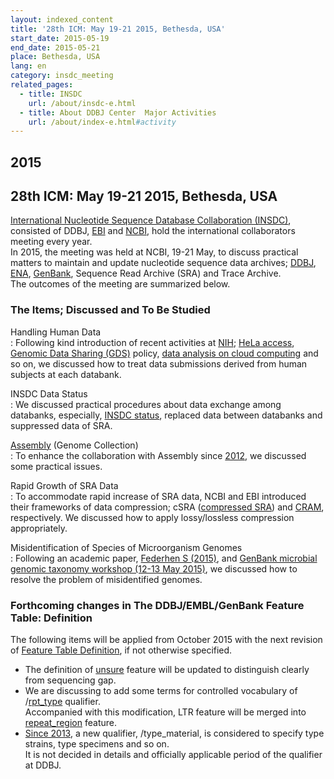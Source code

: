 ```yaml
---
layout: indexed_content
title: '28th ICM: May 19-21 2015, Bethesda, USA'
start_date: 2015-05-19
end_date: 2015-05-21
place: Bethesda, USA
lang: en
category: insdc_meeting
related_pages:
  - title: INSDC
    url: /about/insdc-e.html
  - title: About DDBJ Center  Major Activities
    url: /about/index-e.html#activity
---
```


## 2015 <a name="2015"></a>

## 28th ICM: May 19-21 2015, Bethesda, USA

[International Nucleotide Sequence Database Collaboration
(INSDC)](https://www.insdc.org/), consisted of DDBJ,
[EBI](https://www.ebi.ac.uk/) and [NCBI](https://www.ncbi.nlm.nih.gov/),
hold the international collaborators meeting every year.  
In 2015, the meeting was held at NCBI, 19-21 May, to discuss practical
matters to maintain and update nucleotide sequence data archives;
[DDBJ](/index-e.html), [ENA](https://www.ebi.ac.uk/ena/),
[GenBank](https://www.ncbi.nlm.nih.gov/genbank/index.html), 
Sequence Read Archive (SRA) and Trace Archive.  
The outcomes of the meeting are summarized below.

### The Items; Discussed and To Be Studied

Handling Human Data  
:   Following kind introduction of recent activities at [NIH](https://www.nih.gov/); 
    [HeLa access](https://grants.nih.gov/grants/guide/notice-files/NOT-OD-14-080.html), 
    [Genomic Data Sharing (GDS)](https://osp.od.nih.gov/scientific-sharing/genomic-data-sharing/) policy, 
    [data analysis on cloud computing](https://grants.nih.gov/grants/guide/notice-files/NOT-OD-15-086.html) and so on, 
    we discussed how to treat data submissions derived from human subjects at each databank.

INSDC Data Status  
:   We discussed practical procedures about data exchange among databanks, especially, 
    [INSDC status](/about/insdc-status-e.html), replaced data between databanks and suppressed data of SRA.  

[Assembly](https://www.ncbi.nlm.nih.gov/assembly/) (Genome Collection)  
:  To enhance the collaboration with Assembly since [2012](/activities/insdc_meeting/2012-e.html), we discussed some practical issues.

Rapid Growth of SRA Data  
:  To accommodate rapid increase of SRA data, NCBI and EBI introduced their frameworks of data compression; cSRA ([compressed SRA](https://ftp.ncbi.nlm.nih.gov/sra/doc/csra-fileformat.ppsx)) and [CRAM](https://www.ebi.ac.uk/ena/software/cram-toolkit), respectively.   We discussed how to apply lossy/lossless compression appropriately.

Misidentification of Species of Microorganism Genomes  
:  Following an academic paper, [Federhen S (2015)](https://nar.oxfordjournals.org/content/43/D1/D1086), and 
   [GenBank microbial genomic taxonomy workshop (12-13 May 2015)](https://standardsingenomics.biomedcentral.com/articles/10.1186/s40793-016-0134-1), 
   we discussed how to resolve the problem of misidentified genomes.

### Forthcoming changes in The DDBJ/EMBL/GenBank Feature Table: Definition  <a name="2015-ft"></a>

The following items will be applied from October 2015 with the next
revision of [Feature Table Definition](/ddbj/feature-table-e.html), if not otherwise specified.

-   The definition of [unsure](/ddbj/features-e.html#unsure) feature 
    will be updated to distinguish clearly from sequencing gap.  
-   We are discussing to add some terms for controlled vocabulary of 
    /[rpt_type](/ddbj/qualifiers-e.html#rpt_type) qualifier.  
    Accompanied with this modification, LTR feature will be merged into 
    [repeat_region](/ddbj/features-e.html#repeat_region) feature.  
-   [Since 2013](/activities/insdc_meeting/2013-e.html), a new qualifier, 
    /type_material, is considered to specify type strains, type
    specimens and so on.  
    It is not decided in details and officially applicable period of the qualifier at DDBJ.
